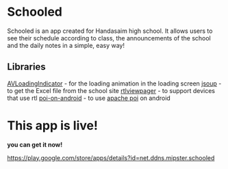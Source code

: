 # Schooled
Schooled is an app created for Handasaim high school. It allows users to see their schedule according to class, the announcements of the school and the daily notes in a simple, easy way!

## Libraries
[AVLoadingIndicator](https://github.com/81813780/AVLoadingIndicatorView) - for the loading animation in the loading screen
[jsoup](https://jsoup.org/) - to get the Excel file from the school site
[rtlviewpager](https://www.versioneye.com/java/klogi.com:rtlviewpager/1.0.0) - to support devices that use rtl
[poi-on-android](https://github.com/centic9/poi-on-android) - to use [apache poi](https://poi.apache.org/) on android


# This app is live!
**you can get it now!**

https://play.google.com/store/apps/details?id=net.ddns.mipster.schooled
